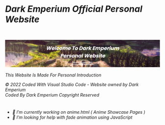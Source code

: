 # <i>Dark Emperium Official Personal Website</i>

<br>

![](https://raw.githubusercontent.com/DarkEmperium/darkemperium.github.io/main/images/website%20banner.png)

<i>This Website Is Made For Personal Introduction</i>

<i> © 2022 Coded With Visual Studio Code - Website owned by Dark Emperium </i><br>
<i> Coded By Dark Emperium Copyright Reserved </i>

#

- <i>🔭 I’m currently working on anime.html ( Anime Showcase Pages )</i>
- <i>🤔 I’m looking for help with fade animation using JavaScript</i>  




